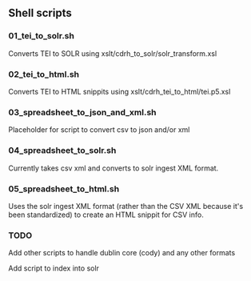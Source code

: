 ## Shell scripts

### 01_tei_to_solr.sh

Converts TEI to SOLR using xslt/cdrh_to_solr/solr_transform.xsl

### 02_tei_to_html.sh

Converts TEI to HTML snippits using xslt/cdrh_tei_to_html/tei.p5.xsl

### 03_spreadsheet_to_json_and_xml.sh

Placeholder for script to convert csv to json and/or xml

### 04_spreadsheet_to_solr.sh

Currently takes csv xml and converts to solr ingest XML format.

### 05_spreadsheet_to_html.sh

Uses the solr ingest XML format (rather than the CSV XML because it's been standardized) to create an HTML snippit for CSV info. 

### TODO

Add other scripts to handle dublin core (cody) and any other formats

Add script to index into solr